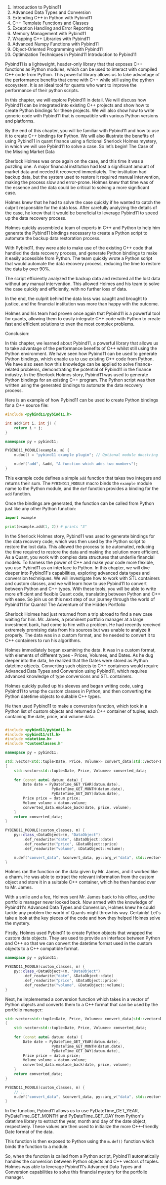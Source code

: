 1. Introduction to Pybind11
2. Advanced Data Types and Conversion
3. Extending C++ in Python with Pybind11
4. C++ Template Functions and Classes
5. Exception Handling and Error Reporting
6. Memory Management with Pybind11
7. Wrapping C++ Libraries with Pybind11
8. Advanced Numpy Functions with Pybind11
9. Object-Oriented Programming with Pybind11
10. Optimization Techniques in Pybind11
Introduction to Pybind11

Pybind11 is a lightweight, header-only library that that exposes C++ functions as Python modules, which can be used to interact with compiled C++ code from Python. This powerful library allows us to take advantage of the performance benefits that come with C++ while still using the python ecosystem. It is an ideal tool for quants who want to improve the performance of their python scripts.

In this chapter, we will explore Pybind11 in detail. We will discuss how Pybind11 can be integrated into existing C++ projects and show how to create Python bindings for these projects. We will also show how to write generic code with Pybind11 that is compatible with various Python versions and platforms.

By the end of this chapter, you will be familiar with Pybind11 and how to use it to create C++ bindings for Python. We will also illustrate the benefits of using Pybind11 in quant finance using a fictional Sherlock Holmes mystery, in which we will use Pybind11 to solve a case. So let’s begin!
The Case of the Missing Market Data

Sherlock Holmes was once again on the case, and this time it was a puzzling one. A major financial institution had lost a significant amount of market data and needed it recovered immediately. The institution had backup data, but the system used to restore it required manual intervention, making the process slow and error-prone. Holmes knew that time was of the essence and the data could be critical to solving a more significant case.

Holmes knew that he had to solve the case quickly if he wanted to catch the culprit responsible for the data loss. After carefully analyzing the details of the case, he knew that it would be beneficial to leverage Pybind11 to speed up the data recovery process.

Holmes quickly assembled a team of experts in C++ and Python to help him generate the Pybind11 bindings necessary to create a Python script to automate the backup data restoration process.

With Pybind11, they were able to make use of the existing C++ code that handled the data recovery process, and generate Python bindings to make it easily accessible from Python. The team quickly wrote a Python script that would automate the data recovery process, reducing the time to restore the data by over 90%.

The script efficiently analyzed the backup data and restored all the lost data without any manual intervention. This allowed Holmes and his team to solve the case quickly and efficiently, with no further loss of data.

In the end, the culprit behind the data loss was caught and brought to justice, and the financial institution was more than happy with the outcome.

Holmes and his team had proven once again that Pybind11 is a powerful tool for quants, allowing them to easily integrate C++ code with Python to create fast and efficient solutions to even the most complex problems.

Conclusion:

In this chapter, we learned about Pybind11, a powerful library that allows us to take advantage of the performance benefits of C++ whilst still using the Python environment. We have seen how Pybind11 can be used to generate Python bindings, which enable us to use existing C++ code from Python. We have also seen how this knowledge can be applied to solve finance-related problems, demonstrating the potential of Pybind11 in the finance industry.
In the Sherlock Holmes story, Pybind11 was used to generate Python bindings for an existing C++ program. The Python script was then written using the generated bindings to automate the data recovery process.

Here is an example of how Pybind11 can be used to create Python bindings for a C++ source file:

```c++
#include <pybind11/pybind11.h>

int add(int i, int j) {
    return i + j;
}

namespace py = pybind11;

PYBIND11_MODULE(example, m) {
    m.doc() = "pybind11 example plugin"; // Optional module docstring

    m.def("add", &add, "A function which adds two numbers");
}
```

This example code defines a simple `add` function that takes two integers and returns their sum. The `PYBIND11_MODULE` macro binds the `example` module name to the Python module, and the `def` function provides a binding for the `add` function.

Once the bindings are generated, the function can be called from Python just like any other Python function:

```python
import example

print(example.add(1, 2)) # prints "3"
```

In the Sherlock Holmes story, Pybind11 was used to generate bindings for the data recovery code, which was then used by the Python script to restore the lost data. This allowed the process to be automated, reducing the time required to restore the data and making the solution more efficient.
As a Quant, you work with complex data structures that underlie financial models. To harness the power of C++ and make your code more flexible, you use Pybind11 as an interface to Python. In this chapter, we will dive deeper into Pybind11's capabilities, exploring advanced data types and conversion techniques. We will investigate how to work with STL containers and custom classes, and we will learn how to use Pybind11 to convert between Python and C++ types. With these tools, you will be able to write more efficient and flexible Quant code, translating between Python and C++ with ease. So join us on this next step of our journey through the world of Pybind11 for Quants!
The Adventure of the Hidden Portfolio

Sherlock Holmes had just returned from a trip abroad to find a new case waiting for him. Mr. James, a prominent portfolio manager at a large investment bank, had come to him with a problem. He had recently received extremely promising data from his sources but was unable to analyze it properly. The data was in a custom format, and he needed to convert it to C++ containers to run his algorithms. 

Holmes immediately began examining the data. It was in a custom format, with elements of different types - Prices, Volumes, and Dates. As he dug deeper into the data, he realized that the Dates were stored as Python datetime objects. Converting such objects to C++ containers would require Advanced Data Types and Conversion using Pybind11, which requires advanced knowledge of type conversions and STL containers.

Holmes quickly pulled up his sleeves and began writing code, using Pybind11 to wrap the custom classes in Python, and then converting the Python datetime objects to suitable C++ types. 

He then used Pybind11 to make a conversion function, which took in a Python list of custom objects and returned a C++ container of tuples, each containing the date, price, and volume data. 

```c++

#include <pybind11/pybind11.h>
#include <pybind11/stl.h>
#include <datetime.h>
#include "CustomClasses.h"

namespace py = pybind11;

std::vector<std::tuple<Date, Price, Volume>> convert_data(std::vector<DataObject> &data)
{
    std::vector<std::tuple<Date, Price, Volume>> converted_data;
  
    for (const auto& datum: data) {
        Date date = PyDateTime_GET_YEAR(datum.date),
                     PyDateTime_GET_MONTH(datum.date),
                     PyDateTime_GET_DAY(datum.date),
        Price price = datum.price;
        Volume volume = datum.volume;
        converted_data.emplace_back(date, price, volume);
    }
    return converted_data;
}

PYBIND11_MODULE(custom_classes, m) {
    py::class_<DataObject>(m, "DataObject")
        .def_readwrite("date", &DataObject::date)
        .def_readwrite("price", &DataObject::price)
        .def_readwrite("volume", &DataObject::volume);

    m.def("convert_data", &convert_data, py::arg_v("data", std::vector<DataObject>(), "Input data"));
}

```

Holmes ran the function on the data given by Mr. James, and it worked like a charm. He was able to extract the relevant information from the custom object and store it in a suitable C++ container, which he then handed over to Mr. James.

With a smile and a fee, Holmes sent Mr. James back to his office, and the portfolio manager never looked back. Now armed with the knowledge of Pybind11's Advanced Data Types and Conversion, Holmes knew he could tackle any problem the world of Quants might throw his way.
Certainly! Let's take a look at the key pieces of the code and how they helped Holmes solve the mystery.

Firstly, Holmes used Pybind11 to create Python objects that wrapped the custom data objects. They are used to provide an interface between Python and C++ so that we can convert the datetime format used in the custom objects to a C++ compatible format.

```c++
namespace py = pybind11;

PYBIND11_MODULE(custom_classes, m) {
    py::class_<DataObject>(m, "DataObject")
        .def_readwrite("date", &DataObject::date)
        .def_readwrite("price", &DataObject::price)
        .def_readwrite("volume", &DataObject::volume);
}
```

Next, he implemented a conversion function which takes in a vector of Python objects and converts them to a C++ format that can be used by the portfolio manager:

```c++
std::vector<std::tuple<Date, Price, Volume>> convert_data(std::vector<DataObject> &data)
{
    std::vector<std::tuple<Date, Price, Volume>> converted_data;
  
    for (const auto& datum: data) {
        Date date = PyDateTime_GET_YEAR(datum.date),
                     PyDateTime_GET_MONTH(datum.date),
                     PyDateTime_GET_DAY(datum.date),
        Price price = datum.price;
        Volume volume = datum.volume;
        converted_data.emplace_back(date, price, volume);
    }
    return converted_data;
}

PYBIND11_MODULE(custom_classes, m) {
    // ...
    m.def("convert_data", &convert_data, py::arg_v("data", std::vector<DataObject>(), "Input data"));
}
```

In the function, Pybind11 allows us to use PyDateTime_GET_YEAR, PyDateTime_GET_MONTH and PyDateTime_GET_DAY from Python's datetime library to extract the year, month and day of the date object, respectively. These values are then used to initialize the more C++-friendly Date format of the data.

This function is then exposed to Python using the `m.def()` function which binds the function to a module. 

So, when the function is called from a Python script, Pybind11 automatically handles the conversion between Python objects and C++ vectors of tuples. Holmes was able to leverage Pybind11's Advanced Data Types and Conversion capabilities to solve this financial mystery for the portfolio manager.
